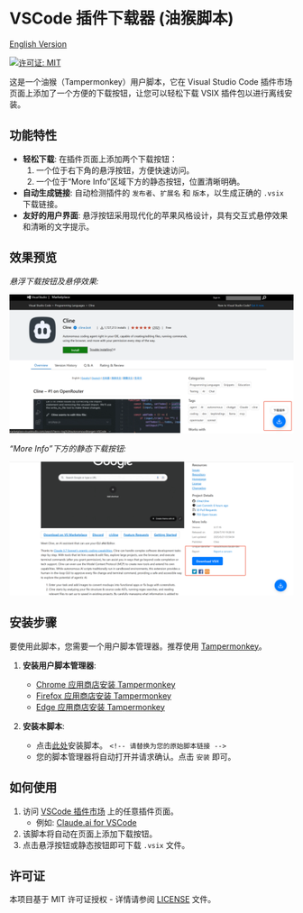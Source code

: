# VSCode 插件下载器 (油猴脚本)

[English Version](README.en.md)

[![许可证: MIT](https://img.shields.io/badge/License-MIT-yellow.svg)](https://opensource.org/licenses/MIT)

这是一个油猴（Tampermonkey）用户脚本，它在 Visual Studio Code 插件市场页面上添加了一个方便的下载按钮，让您可以轻松下载 VSIX 插件包以进行离线安装。

## 功能特性

- **轻松下载**: 在插件页面上添加两个下载按钮：
  1. 一个位于右下角的悬浮按钮，方便快速访问。
  2. 一个位于“More Info”区域下方的静态按钮，位置清晰明确。
- **自动生成链接**: 自动检测插件的 `发布者`、`扩展名` 和 `版本`，以生成正确的 `.vsix` 下载链接。
- **友好的用户界面**: 悬浮按钮采用现代化的苹果风格设计，具有交互式悬停效果和清晰的文字提示。

## 效果预览

*悬浮下载按钮及悬停效果:*

![1750561755701](image/readme/1750561755701.png)

*“More Info”下方的静态下载按钮:*

![1750561787890](image/readme/1750561787890.png)

## 安装步骤

要使用此脚本，您需要一个用户脚本管理器。推荐使用 [Tampermonkey](https://www.tampermonkey.net/)。

1. **安装用户脚本管理器**:

   - [Chrome 应用商店安装 Tampermonkey](https://chrome.google.com/webstore/detail/tampermonkey/dhdgffkkebhmkfjojejmpbldmpobfkfo)
   - [Firefox 应用商店安装 Tampermonkey](https://addons.mozilla.org/zh-CN/firefox/addon/tampermonkey/)
   - [Edge 应用商店安装 Tampermonkey](https://microsoftedge.microsoft.com/addons/detail/tampermonkey/iikmkjmpaadaobahmlepeloendndfphd)
2. **安装本脚本**:

   - 点击[此处](https://github.com/your-username/your-repo/raw/main/vscode-plugins-download.user.js)安装脚本。 `<!-- 请替换为您的原始脚本链接 -->`
   - 您的脚本管理器将自动打开并请求确认。点击 `安装` 即可。

## 如何使用

1. 访问 [VSCode 插件市场](https://marketplace.visualstudio.com/vscode) 上的任意插件页面。
   - 例如: [Claude.ai for VSCode](https://marketplace.visualstudio.com/items?itemName=saoudrizwan.claude-dev)
2. 该脚本将自动在页面上添加下载按钮。
3. 点击悬浮按钮或静态按钮即可下载 `.vsix` 文件。

## 许可证

本项目基于 MIT 许可证授权 - 详情请参阅 [LICENSE](LICENSE) 文件。
